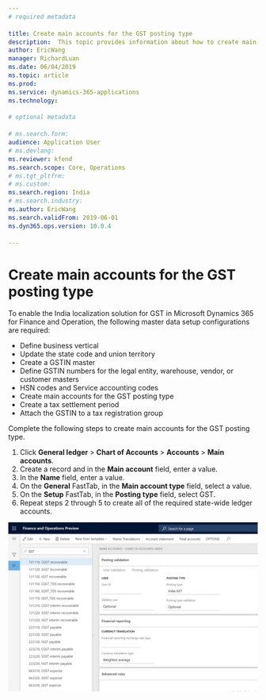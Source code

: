 ```yaml
---
# required metadata

title: Create main accounts for the GST posting type
description:  This topic provides information about how to create main accounts for the GST posting type.
author: EricWang
manager: RichardLuan
ms.date: 06/04/2019
ms.topic: article
ms.prod: 
ms.service: dynamics-365-applications
ms.technology: 

# optional metadata

# ms.search.form: 
audience: Application User
# ms.devlang: 
ms.reviewer: kfend
ms.search.scope: Core, Operations
# ms.tgt_pltfrm: 
# ms.custom: 
ms.search.region: India
# ms.search.industry: 
ms.author: EricWang
ms.search.validFrom: 2019-06-01
ms.dyn365.ops.version: 10.0.4

---
```


# Create main accounts for the GST posting type

To enable the India localization solution for GST in Microsoft Dynamics 365 for Finance and Operation, the following master data setup configurations are required:

- Define business vertical
- Update the state code and union territory
- Create a GSTIN master
- Define GSTIN numbers for the legal entity, warehouse, vendor, or customer masters
- HSN codes and Service accounting codes
- Create main accounts for the GST posting type
- Create a tax settlement period
- Attach the GSTIN to a tax registration group

Complete the following steps to create main accounts for the GST posting type.

1. Click **General ledger** \> **Chart of Accounts** \> **Accounts** \> **Main accounts**.
2. Create a record and in the **Main account** field, enter a value.
3. In the **Name** field, enter a value.
4. On the **General** FastTab, in the **Main account type** field, select a value.
5. On the **Setup** FastTab, in the **Posting type** field, select GST.
6. Repeat steps 2 through 5 to create all of the required state-wide ledger accounts.

![Create main accounts for the GST posting type](media/Create-main-accounts-for-the-GST-posting-type.png)

